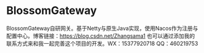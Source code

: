 # BlossomGateway
BlossomGateway自研网关。基于Netty与原生Java实现，使用Nacos作为注册与配置中心。博客链接：https://blog.csdn.net/Zhangsama1
也可以通过添加我的联系方式来和我一起完善这个项目的开发。WX：15377920718 QQ：460219753
